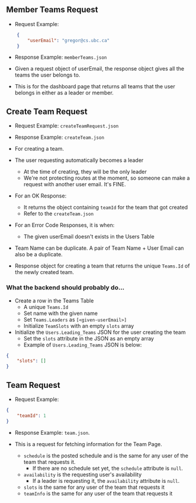 ## Member Teams Request

- Request Example:
```json
    {
        "userEmail": "gregor@cs.ubc.ca"
    }
```
- Response Example: ``memberTeams.json``

- Given a request object of userEmail, the response object gives all the teams the user belongs to.
- This is for the dashboard page that returns all teams that the user belongs in either as a leader or member.

## Create Team Request

- Request Example: ``createTeamRequest.json``
- Response Example: ``createTeam.json``

- For creating a team. 
- The user requesting automatically becomes a leader
  - At the time of creating, they will be the only leader
  - We're not protecting routes at the moment, so someone can make a request with another user email. It's FINE.
- For an OK Response:
  - It returns the object containing ``teamId`` for the team that got created
  - Refer to the ``createTeam.json``
- For an Error Code Responses, it is when:
  - The given userEmail doesn't exists in the Users Table
- Team Name can be duplicate. A pair of Team Name + User Email can also be a duplicate.
- Response object for creating a team that returns the unique ``Teams.Id`` of the newly created team.


### What the backend should probably do...
- Create a row in the Teams Table
  - A unique ``Teams.Id``
  - Set name with the given name
  - Set ``Teams.Leaders`` as ``[<given-userEmail>]``
  - Initialize ``TeamSlots`` with an empty ``slots`` array
- Initialize the ``Users.Leading_Teams`` JSON for the user creating the team
  - Set the ``slots`` attribute in the JSON as an empty array
  - Example of ``Users.Leading_Teams`` JSON is below:

```json
{
    "slots": []
}
```

## Team Request

- Request Example: 
```json
{
    "teamId": 1
}
``` 
- Response Example: ``team.json``.


- This is a request for fetching information for the Team Page.
  - ``schedule`` is the posted schedule and is the same for any user of the team that requests it.
    - If there are no schedule set yet, the ``schedule`` attribute is ``null``.
  - ``availability`` is the requesting user's availability
    - If a leader is requesting it, the ``availability`` attribute is ``null``.
  - ``slots`` is the same for any user of the team that requests it
  - ``teamInfo`` is the same for any user of the team that requests it

